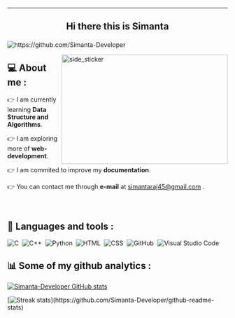 ------------------------------------------------------------------------------------------------------------------------------------------------------------
## <p align="center"> Hi there this is Simanta </p>

<p align="left"> <img src="https://komarev.com/ghpvc/?username=Simanta-Developer" alt="https://github.com/Simanta-Developer"> </p>
<img align="right" width=380px height=250px alt="side_sticker" src="https://raw.githubusercontent.com/abhisheknaiidu/abhisheknaiidu/master/code.gif"> </p>

## :computer: About me :
:point_right: I am currently learning **Data Structure and Algorithms**.

:point_right: I am exploring more of **web-development**.

:point_right: I am commited to improve my **documentation**.

:point_right: You can contact me through **e-mail** at simantaraj45@gmail.com .
<br>
<br>
<br>
## :pushpin: Languages and tools :
![C](https://img.shields.io/badge/-C-05122A?style=flat&logo=C&logoColor=A8B9CC)&nbsp;
![C++](https://img.shields.io/badge/-C++-05122A?style=flat&logo=C%2B%2B&logoColor=00599C)&nbsp;
![Python](https://img.shields.io/badge/-Python-3776AB?style=flat&logo=Python&logoColor=FFD43B)&nbsp;
![HTML](https://img.shields.io/badge/-HTML-05122A?style=flat&logo=HTML5)&nbsp;
![CSS](https://img.shields.io/badge/-CSS-05122A?style=flat&logo=CSS3&logoColor=1572B6)&nbsp;
![GitHub](https://img.shields.io/badge/-GitHub-05122A?style=flat&logo=github)&nbsp;
![Visual Studio Code](https://img.shields.io/badge/-Visual%20Studio%20Code-05122A?style=flat&logo=visual-studio-code&logoColor=007ACC)&nbsp;
## :bar_chart: Some of my github analytics :

[![Simanta-Developer GitHub stats](https://github-readme-stats.vercel.app/api?username=Simanta-Developer&count_private=true&show_icons=true&theme=tokyonight&border_radius=8px&border_color=66ff00)](https://github.com/Simanta-Developer/github-readme-stats)

<!--
[![Top Langs](https://github-readme-stats.vercel.app/api/top-langs/?username=Simanta-Developer&layout=compact&count_private=true&theme=tokyonight&border_radius=8px&border_color=66ff00)](https://github.com/Simanta-Developer/github-readme-stats)
-->

[![Streak stats](https://github-readme-streak-stats.herokuapp.com/?user=Simanta-Developer&count_private=true&show_icons=true&theme=tokyonight&ring=FFA500&fire=FFA500&stroke=66ff00&border=66ff00&alt="Simanta-Developer")](https://github.com/Simanta-Developer/github-readme-stats)











